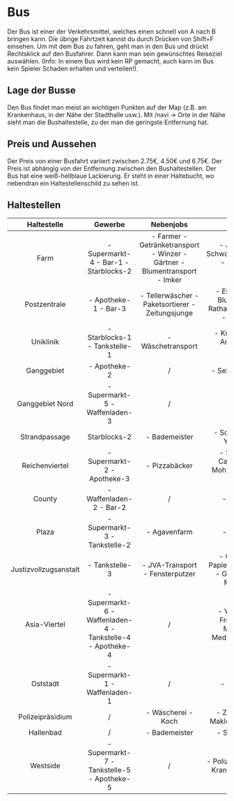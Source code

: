 # Bus
Der Bus ist einer der Verkehrsmittel, welches einen schnell von A nach B bringen kann. Die übrige Fahrtzeit kannst du durch Drücken von Shift+F einsehen. Um mit dem Bus zu fahren, geht man in den Bus und drückt Rechtsklick auf den Busfahrer. Dann kann man sein gewünschtes Reiseziel auswählen.
(Info: In einem Bus wird kein RP gemacht, auch kann im Bus kein Spieler Schaden erhalten und verteilen!).

## Lage der Busse
Den Bus findet man meist an wichtigen Punkten auf der Map (z.B. am Krankenhaus, in der Nähe der Stadthalle usw.). Mit /navi -> Orte in der Nähe sieht man die Bushaltestelle, zu der man die geringste Entfernung hat.

## Preis und Aussehen
Der Preis von einer Busfahrt variiert zwischen 2.75€, 4.50€ und 6.75€. Der Preis ist abhängig von der Entfernung zwischen den Bushaltestellen.
Der Bus hat eine weiß-hellblaue Lackierung. Er steht in einer Haltebucht, wo nebendran ein Haltestellenschild zu sehen ist.

## Haltestellen

| Haltestelle | Gewerbe | Nebenjobs | Anderes |
| :-: | :-: | :-: | :-: |
| Farm | - Supermarkt-4 - Bar-1 - Starblocks-2 | - Farmer - Getränketransport - Winzer - Gärtner - Blumentransport - Imker | - Jagdhütte - Schwarzmarktauktion - Gärtnerei - Mohnfeld|
| Postzentrale | - Apotheke-1 - Bar-3 | - Tellerwäscher - Paketsortierer - Zeitungsjunge | - Elektroladen - Blumenladen - Rathaus - Stadthalle - Feuerwehr |
| Uniklinik | - Starblocks-1 - Tankstelle-1 | - Wäschetransport | - Krankenhaus - Anglerteich - Bergbau |
| Ganggebiet | - Apotheke-2 | / | - Sekte - Tierheim |
| Ganggebiet Nord | - Supermarkt-5 - Waffenladen-3 | / | / |
| Strandpassage | Starblocks-2 | - Bademeister | - Schwimmbad - Yachthafen |
| Reichenviertel | - Supermarkt-2 - Apotheke-3 | - Pizzabäcker | - Sägewerk - Camorra HQ - Mohnfeld - Polizei Süd |
| County | - Waffenladen-2 - Bar-2 | / | - Tacoladen |
| Plaza | - Supermarkt-3 - Tankstelle-2 | - Agavenfarm | - Kartell HQ |
| Justizvollzugsanstalt | - Tankstelle-3 | - JVA-Transport - Fensterputzer | - Gefängnis - Papierfabrik - Labor - Geldwäsche - Möbelhaus |
| Asia-Viertel | - Supermarkt-6 - Waffenladen-4 - Tankstelle-4 - Apotheke-4 | / | - Yakuza HQ - Freizeitpark - Mohnfeld - Meditationstempel |
| Oststadt | - Supermarkt-1 - Waffenladen-1 | / | - Jagdgebiet |
| Polizeipräsidium | / | - Wäscherei - Koch | - Zentralbank - Makler - Polizei HQ |
| Hallenbad | / | - Bademeister | - Schwimmbad |
| Westside | - Supermarkt-7 - Tankstelle-5 - Apotheke-5 | / | - Polizeirevier West - Krankenhaus West |
